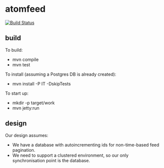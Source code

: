 atomfeed
========

[![Build Status](https://travis-ci.org/ICT4H/atomfeed.png)](https://travis-ci.org/ICT4H/atomfeed)

build
-----
To build:
* mvn compile
* mvn test

To install (assuming a Postgres DB is already created):
* mvn install -P IT -DskipTests

To start up:
* mkdir -p target/work 
* mvn jetty:run

design
------
Our design assumes:
* We have a database with autoincrementing ids for non-time-based feed pagination.
* We need to support a clustered environment, so our only synchronisation point is the database.
